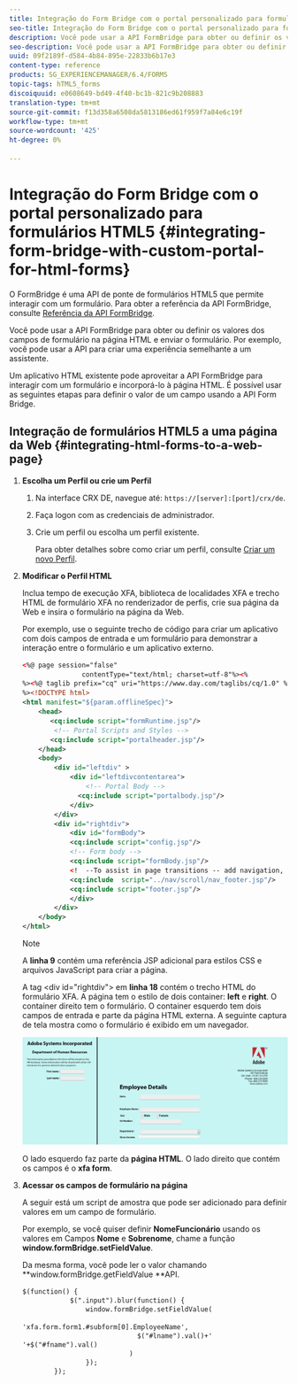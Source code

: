 ```yaml
---
title: Integração do Form Bridge com o portal personalizado para formulários HTML5
seo-title: Integração do Form Bridge com o portal personalizado para formulários HTML5
description: Você pode usar a API FormBridge para obter ou definir os valores dos campos de formulário na página HTML e enviar o formulário.
seo-description: Você pode usar a API FormBridge para obter ou definir os valores dos campos de formulário na página HTML e enviar o formulário.
uuid: 09f2189f-d584-4b84-895e-22833b6b17e3
content-type: reference
products: SG_EXPERIENCEMANAGER/6.4/FORMS
topic-tags: hTML5_forms
discoiquuid: e0608649-bd49-4f40-bc1b-821c9b208883
translation-type: tm+mt
source-git-commit: f13d358a6508da5813186ed61f959f7a84e6c19f
workflow-type: tm+mt
source-wordcount: '425'
ht-degree: 0%

---
```



# Integração do Form Bridge com o portal personalizado para formulários HTML5 {#integrating-form-bridge-with-custom-portal-for-html-forms}

O FormBridge é uma API de ponte de formulários HTML5 que permite interagir com um formulário. Para obter a referência da API FormBridge, consulte [Referência da API FormBridge](/help/forms/using/form-bridge-apis.md).

Você pode usar a API FormBridge para obter ou definir os valores dos campos de formulário na página HTML e enviar o formulário. Por exemplo, você pode usar a API para criar uma experiência semelhante a um assistente.

Um aplicativo HTML existente pode aproveitar a API FormBridge para interagir com um formulário e incorporá-lo à página HTML. É possível usar as seguintes etapas para definir o valor de um campo usando a API Form Bridge.

## Integração de formulários HTML5 a uma página da Web {#integrating-html-forms-to-a-web-page}

1. **Escolha um Perfil ou crie um Perfil**

   1. Na interface CRX DE, navegue até: `https://[server]:[port]/crx/de`.
   1. Faça logon com as credenciais de administrador.
   1. Crie um perfil ou escolha um perfil existente.

      Para obter detalhes sobre como criar um perfil, consulte [Criar um novo Perfil](/help/forms/using/custom-profile.md).

1. **Modificar o Perfil HTML**

   Inclua tempo de execução XFA, biblioteca de localidades XFA e trecho HTML de formulário XFA no renderizador de perfis, crie sua página da Web e insira o formulário na página da Web.

   Por exemplo, use o seguinte trecho de código para criar um aplicativo com dois campos de entrada e um formulário para demonstrar a interação entre o formulário e um aplicativo externo.

   ```xml
   <%@ page session="false"
                  contentType="text/html; charset=utf-8"%><%
   %><%@ taglib prefix="cq" uri="https://www.day.com/taglibs/cq/1.0" %><%
   %><!DOCTYPE html>
   <html manifest="${param.offlineSpec}">
       <head>
          <cq:include script="formRuntime.jsp"/>
           <!-- Portal Scripts and Styles -->
          <cq:include script="portalheader.jsp"/> 
       </head>
       <body>
           <div id="leftdiv" >
               <div id="leftdivcontentarea">   
                   <!-- Portal Body -->
                 <cq:include script="portalbody.jsp"/>  
               </div>
           </div>
           <div id="rightdiv">
               <div id="formBody">
               <cq:include script="config.jsp"/>
               <!-- Form body -->
               <cq:include script="formBody.jsp"/>
               <!  --To assist in page transitions -- add navigation, based on scrolling -->
               <cq:include  script="../nav/scroll/nav_footer.jsp"/>
               <cq:include script="footer.jsp"/>
               </div>    
           </div>
       </body>
   </html>
   ```

   >[!NOTE]
   >
   >A **linha 9** contém uma referência JSP adicional para estilos CSS e arquivos JavaScript para criar a página.
   >
   >A tag &lt;div id=&quot;rightdiv&quot;> em **linha 18** contém o trecho HTML do formulário XFA.
   A página tem o estilo de dois container: **left** e **right**. O container direito tem o formulário. O container esquerdo tem dois campos de entrada e parte da página HTML externa.
   A seguinte captura de tela mostra como o formulário é exibido em um navegador.

   ![portal](assets/portal.jpg)

   O lado esquerdo faz parte da **página HTML**. O lado direito que contém os campos é o **xfa form**.

1. **Acessar os campos de formulário na página**

   A seguir está um script de amostra que pode ser adicionado para definir valores em um campo de formulário.

   Por exemplo, se você quiser definir **NomeFuncionário** usando os valores em Campos **Nome** e **Sobrenome**, chame a função **window.formBridge.setFieldValue**.

   Da mesma forma, você pode ler o valor chamando **window.formBridge.getFieldValue **API.

   ```
   $(function() {
               $(".input").blur(function() {
                   window.formBridge.setFieldValue(
                               'xfa.form.form1.#subform[0].EmployeeName',
                                $("#lname").val()+' '+$("#fname").val()
                              )
                   });
           });
   ```

